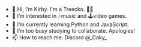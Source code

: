 - 👋 Hi, I’m Kirby. I'm a Treecko. 🦎🌱
- 👀 I’m interested in 🎶music and 🕹️video games.
- 🌱 I’m currently learning Python and JavaScript.
- 💞️ I’m too busy studying to collaborate. Apologies!
- 📫 How to reach me: Discord @\_Caky\_

<!---
KirbyCanCode/KirbyCanCode is a ✨ special ✨ repository because its `README.md` (this file) appears on your GitHub profile.
You can click the Preview link to take a look at your changes.
--->
